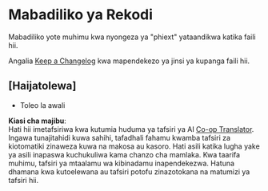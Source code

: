 <!--
CO_OP_TRANSLATOR_METADATA:
{
  "original_hash": "bd0afcb627d5754038537758315cbad7",
  "translation_date": "2025-05-09T05:26:00+00:00",
  "source_file": "code/09.UpdateSamples/Aug/vscode/phiext/CHANGELOG.md",
  "language_code": "sw"
}
-->
# Mabadiliko ya Rekodi

Mabadiliko yote muhimu kwa nyongeza ya "phiext" yataandikwa katika faili hii.

Angalia [Keep a Changelog](http://keepachangelog.com/) kwa mapendekezo ya jinsi ya kupanga faili hii.

## [Haijatolewa]

- Toleo la awali

**Kiasi cha majibu**:  
Hati hii imetafsiriwa kwa kutumia huduma ya tafsiri ya AI [Co-op Translator](https://github.com/Azure/co-op-translator). Ingawa tunajitahidi kuwa sahihi, tafadhali fahamu kwamba tafsiri za kiotomatiki zinaweza kuwa na makosa au kasoro. Hati asili katika lugha yake ya asili inapaswa kuchukuliwa kama chanzo cha mamlaka. Kwa taarifa muhimu, tafsiri ya mtaalamu wa kibinadamu inapendekezwa. Hatuna dhamana kwa kutoelewana au tafsiri potofu zinazotokana na matumizi ya tafsiri hii.